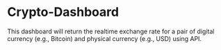 # Crypto-Dashboard
This dashboard will return the realtime exchange rate for a pair of digital currency (e.g., Bitcoin) and physical currency (e.g., USD) using API.
